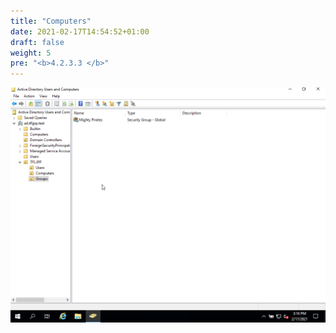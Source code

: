 ```yaml
---
title: "Computers"
date: 2021-02-17T14:54:52+01:00
draft: false
weight: 5
pre: "<b>4.2.3.3 </b>"
---
```


![](computer_object.gif)